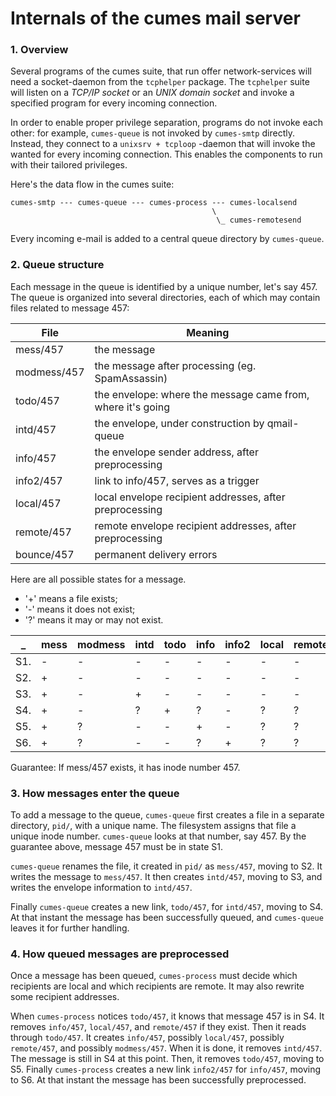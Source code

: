 # Internals of the cumes mail server

### 1. Overview

Several programs of the cumes suite, that run offer network-services will need a socket-daemon from the `tcphelper` package. The `tcphelper` suite will listen on a *TCP/IP socket* or an *UNIX domain socket* and invoke a specified program for every incoming connection.

In order to enable proper privilege separation, programs do not invoke each other: for example, `cumes-queue` is not invoked by `cumes-smtp` directly. Instead, they connect to a `unixsrv + tcploop` -daemon that will invoke the wanted for every incoming connection. This enables the components to run with their tailored privileges.

Here's the data flow in the cumes suite:

```
cumes-smtp --- cumes-queue --- cumes-process --- cumes-localsend
                                             \
                                              \_ cumes-remotesend
```

Every incoming e-mail is added to a central queue directory by `cumes-queue`.

### 2. Queue structure

Each message in the queue is identified by a unique number, let's say 457. The queue is organized into several directories, each of which may contain files related to message 457:

File | Meaning
--- | ---
mess/457 | the message
modmess/457 | the message after processing (eg. SpamAssassin)
todo/457 | the envelope: where the message came from, where it's going
intd/457 | the envelope, under construction by qmail-queue
info/457 | the envelope sender address, after preprocessing
info2/457 | link to info/457, serves as a trigger
local/457 | local envelope recipient addresses, after preprocessing
remote/457 | remote envelope recipient addresses, after preprocessing
bounce/457 | permanent delivery errors

Here are all possible states for a message.
* '+' means a file exists;
* '-' means it does not exist;
* '?' means it may or may not exist.

_ | mess | modmess | intd | todo | info | info2 | local | remote | bounce | _
--- | --- | --- | --- | --- | --- | --- | --- | --- | --- | ---
   S1. | - | - | - | - | - | - | - | - | -
   S2. | + | - | - | - | - | - | - | - | -
   S3. | + | - | + | - | - | - | - | - | -
   S4. | + | - | ? | + | ? | - | ? | ? | - | (queued)
   S5. | + | ? | - | - | + | - | ? | ? | - 
   S6. | + | ? | - | - | ? | + | ? | ? | ? | (preprocessed)

Guarantee: If mess/457 exists, it has inode number 457.

### 3. How messages enter the queue

To add a message to the queue, `cumes-queue` first creates a file in a
separate directory, `pid/`, with a unique name. The filesystem assigns
that file a unique inode number. `cumes-queue` looks at that number, say 457.
By the guarantee above, message 457 must be in state S1.

`cumes-queue` renames the file, it created in `pid/` as `mess/457`, moving to S2. It writes
the message to `mess/457`. It then creates `intd/457`, moving to S3, and
writes the envelope information to `intd/457`.

Finally `cumes-queue` creates a new link, `todo/457`, for `intd/457`, moving
to S4. At that instant the message has been successfully queued, and
`cumes-queue` leaves it for further handling.

### 4. How queued messages are preprocessed

Once a message has been queued, `cumes-process` must decide which recipients
are local and which recipients are remote. It may also rewrite some
recipient addresses.

When `cumes-process` notices `todo/457`, it knows that message 457 is in S4. It
removes `info/457`, `local/457`, and `remote/457` if they exist. Then it reads
through `todo/457`. It creates `info/457`, possibly `local/457`, possibly
`remote/457`, and possibly `modmess/457`. When it is done, it removes `intd/457`.
The message is still in S4 at this point. Then, it removes `todo/457`,
moving to S5. Finally `cumes-process` creates a new link `info2/457` for `info/457`, moving to S6.
At that instant the message has been successfully preprocessed.


